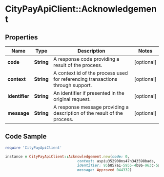 # CityPayApiClient::Acknowledgement

## Properties

Name | Type | Description | Notes
------------ | ------------- | ------------- | -------------
**code** | **String** | A response code providing a result of the process. | [optional] 
**context** | **String** | A context id of the process used for referencing transactions through support. | [optional] 
**identifier** | **String** | An identifier if presented in the original request. | [optional] 
**message** | **String** | A response message providing a description of the result of the process. | [optional] 

## Code Sample

```ruby
require 'CityPayApiClient'

instance = CityPayApiClient::Acknowledgement.new(code: 0,
                                 context: aspiu352908ns47n343598bads,
                                 identifier: 95b857a1-5955-4b86-963c-5a6dbfc4fb95,
                                 message: Approved 044332)
```


